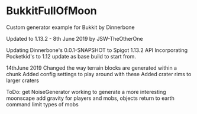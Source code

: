 # BukkitFullOfMoon
Custom generator example for Bukkit by Dinnerbone

Updated to 1.13.2 - 8th June 2019 by JSW-TheOtherOne

Updating Dinnerbone's 0.0.1-SNAPSHOT to Spigot 1.13.2 API
Incorporating Pocketkid's to 1.12 update as base build to start from.

14thJune 2019
Changed the way terrain blocks are generated within a chunk
Added config settings to play around with these
Added crater rims to larger craters

ToDo: get NoiseGenerator working to generate a more interesting moonscape
add gravity for players and mobs, objects
return to earth command
limit types of mobs